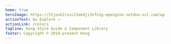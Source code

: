 ```yaml
---
home: true
heroImage: https://2tjosk2rxzc21medji3nfn1g-wpengine.netdna-ssl.com/wp-content/uploads/2018/08/kong-logomark-color.svg
actionText: Go Explore →
actionLink: /colors
tagline: Kong Style Guide & Component Library
footer: Copyright © 2018-present Kong
---
```


<style>
  .home .hero img {
    max-width: 200px;
  }
</style>
